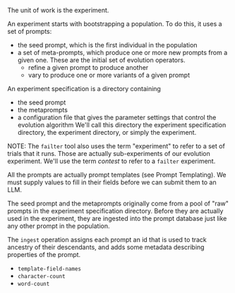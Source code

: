 The unit of work is the experiment.

An experiment starts with bootstrapping a population.
To do this, it uses a set of prompts:
   * the seed prompt, which is the first individual in the population
   * a set of meta-prompts, which produce one or more new prompts from a given one.
     These are the initial set of evolution operators.
     * refine a given prompt to produce another
     * vary to produce one or more variants of a given prompt

An experiment specification is a directory containing
   * the seed prompt
   * the metaprompts
   * a configuration file that gives the parameter settings that control the
     evolution algorithm
We'll call this directory the experiment specification directory, the experiment directory,
or simply the experiment.

NOTE: The `failter` tool also uses the term "experiment" to refer to a set of trials
that it runs.  Those are actually sub-experiments of our evolution experiment.
We'll use the term *contest* to refer to a `failter` experiment.

All the prompts are actually prompt templates (see Prompt Templating).
We must supply values to fill in their fields before we can submit them to an LLM.

The seed prompt and the metaprompts originally come from a pool of "raw" prompts in
the experiment specification directory.
Before they are actually used in the experiment, they are ingested into the prompt database
just like any other prompt in the population.

The `ingest` operation assigns each prompt an id that is used to track ancestry
of their descendants, and adds some metadata describing properties of the
prompt.
   * `template-field-names`
   * `character-count`
   * `word-count`

